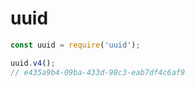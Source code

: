 # uuid

```javascript
const uuid = require('uuid');

uuid.v4();
// e435a9b4-09ba-433d-98c3-eab7df4c6af9
```

